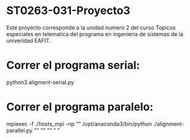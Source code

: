 # ST0263-031-Proyecto3
Este proyecto corresponde a la unidad numero 2 del curso Topicos especiales en telematica del programa en ingenieria de sistemas de la univeridad EAFIT.

# Correr el programa serial:
python3 aligment-serial.py <fichero con cadenas a alinear> <valor coincidencia> <valor no coincidencia> <valor faltante>

# Correr el programa paralelo:
mpiexec -f ./hosts_mpi -np "<numero de nodos>" /opt/anaconda3/bin/python ./alignment-parallel.py "<fichero con cadenas a alinear>" "<valor coincidencia>" "<valor no coincidencia>" "<valor faltante> <numero threads>"
